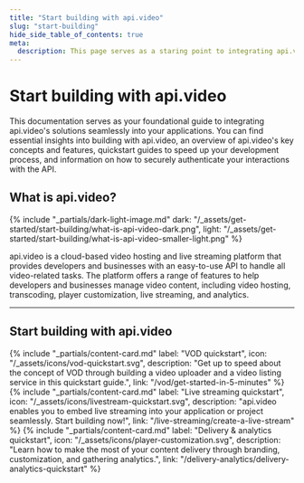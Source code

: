 ```yaml
---
title: "Start building with api.video"
slug: "start-building"
hide_side_table_of_contents: true
meta:
  description: This page serves as a staring point to integrating api.video's solutions for video on demand, live streaming, and video delivery.
---
```


Start building with api.video
=============

This documentation serves as your foundational guide to integrating api.video's solutions seamlessly into your applications. You can find essential insights into building with api.video, an overview of api.video's key concepts and features, quickstart guides to speed up your development process, and information on how to securely authenticate your interactions with the API.

## What is api.video?

{% include "_partials/dark-light-image.md" dark: "/_assets/get-started/start-building/what-is-api-video-dark.png", light: "/_assets/get-started/start-building/what-is-api-video-smaller-light.png" %}

api.video is a cloud-based video hosting and live streaming platform that provides developers and businesses with an easy-to-use API to handle all video-related tasks. The platform offers a range of features to help developers and businesses manage video content, including video hosting, transcoding, player customization, live streaming, and analytics.

<div class="section-header"> 

<hr/>

## Start building with api.video

</div>

<div class="content-cards">
{% include "_partials/content-card.md" label: "VOD quickstart", icon: "/_assets/icons/vod-quickstart.svg", description: "Get up to speed about the concept of VOD through building a video uploader and a video listing service in this quickstart guide.", link: "/vod/get-started-in-5-minutes" %}
{% include "_partials/content-card.md" label: "Live streaming quickstart", icon: "/_assets/icons/livestream-quickstart.svg", description: "api.video enables you to embed live streaming into your application or project seamlessly. Start building now!", link: "/live-streaming/create-a-live-stream" %}
{% include "_partials/content-card.md" label: "Delivery & analytics quickstart", icon: "/_assets/icons/player-customization.svg", description: "Learn how to make the most of your content delivery through branding, customization, and gathering analytics.", link: "/delivery-analytics/delivery-analytics-quickstart" %}
</div>